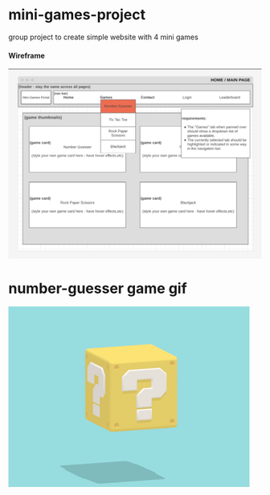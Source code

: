 # mini-games-project

group project to create simple website with 4 mini games

#### Wireframe

<img src="docs/wireframes/homepage.png" alt="homepage-wireframe">

# number-guesser game gif

<img class="animated-gif" src="giphy.gif" />